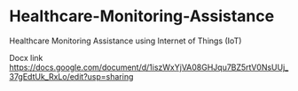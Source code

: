 # Healthcare-Monitoring-Assistance
Healthcare Monitoring Assistance using Internet of Things (IoT)


Docx link https://docs.google.com/document/d/1iszWxYjVA08GHJqu7BZ5rtV0NsUUj_37gEdtUk_RxLo/edit?usp=sharing
